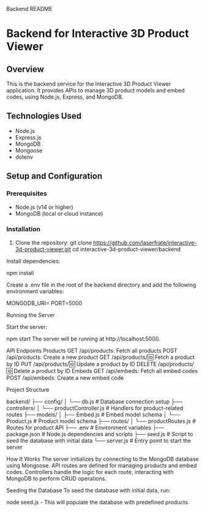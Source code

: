 Backend README
# Backend for Interactive 3D Product Viewer

## Overview

This is the backend service for the Interactive 3D Product Viewer application. It provides APIs to manage 3D product models and embed codes, using Node.js, Express, and MongoDB.

## Technologies Used

- Node.js
- Express.js
- MongoDB
- Mongoose
- dotenv

## Setup and Configuration

### Prerequisites

- Node.js (v14 or higher)
- MongoDB (local or cloud instance)

### Installation

1. Clone the repository:
   git clone https://github.com/laserfrate/interactive-3d-product-viewer.git
   cd interactive-3d-product-viewer/backend



Install dependencies:

npm install


Create a .env file in the root of the backend directory and add the following environment variables:

MONGODB_URI=<your-mongodb-uri>
PORT=5000



Running the Server

Start the server:

npm start
The server will be running at http://localhost:5000.


API Endpoints
Products
GET /api/products: Fetch all products
POST /api/products: Create a new product
GET /api/products/:id: Fetch a product by ID
PUT /api/products/:id: Update a product by ID
DELETE /api/products/:id: Delete a product by ID
Embeds
GET /api/embeds: Fetch all embed codes
POST /api/embeds: Create a new embed code



Project Structure

backend/
├── config/
│   └── db.js          # Database connection setup
├── controllers/
│   └── productController.js # Handlers for product-related routes
├── models/
│   ├── Embed.js       # Embed model schema
│   └── Product.js     # Product model schema
├── routes/
│   └── productRoutes.js # Routes for product API
├── .env               # Environment variables
├── package.json       # Node.js dependencies and scripts
├── seed.js            # Script to seed the database with initial data
└── server.js          # Entry point to start the server


How It Works
The server initializes by connecting to the MongoDB database using Mongoose.
API routes are defined for managing products and embed codes.
Controllers handle the logic for each route, interacting with MongoDB to perform CRUD operations.




Seeding the Database
To seed the database with initial data, run:

node seed.js - This will populate the database with predefined products
